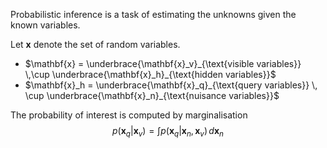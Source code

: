 Probabilistic inference is a task of estimating the unknowns given the known variables.

Let $\mathbf{x}$ denote the set of random variables.
- $\mathbf{x} = \underbrace{\mathbf{x}_v}_{\text{visible variables}} \,\cup \underbrace{\mathbf{x}_h}_{\text{hidden variables}}$
- $\mathbf{x}_h = \underbrace{\mathbf{x}_q}_{\text{query variables}} \, \cup \underbrace{\mathbf{x}_n}_{\text{nuisance variables}}$

The probability of interest is computed by marginalisation
$$p(\mathbf{x}_q | \mathbf{x}_v) = \int p(\mathbf{x}_q | \mathbf{x}_n, \mathbf{x}_v) \,d \mathbf{x}_n$$